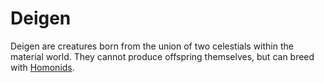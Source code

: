 # Deigen

Deigen are creatures born from the union of two celestials within the material world. They cannot produce offspring themselves, but can breed with [Homonids](../homonid/homonid).